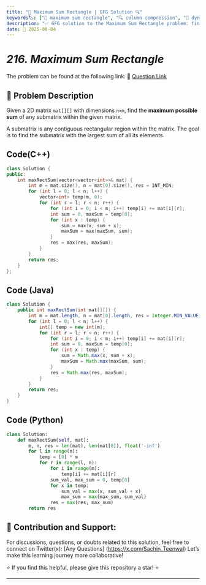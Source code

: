 ```yaml
---
title: "📐 Maximum Sum Rectangle | GFG Solution 🔍"
keywords🏷️: ["📐 maximum sum rectangle", "🔍 column compression", "🧠 dynamic programming",  "📍 kadane's algorithm", "📈 submatrix sum", "📘 GFG", "🏁 competitive programming", "📚 DSA"]
description: "✅ GFG solution to the Maximum Sum Rectangle problem: find maximum possible sum of any submatrix using column compression and Kadane's algorithm. 🚀"
date: 📅 2025-08-04
---
```


# *216. Maximum Sum Rectangle*

The problem can be found at the following link: 🔗 [Question Link](https://www.geeksforgeeks.org/problems/maximum-sum-rectangle2948/1)

## **🧩 Problem Description**

Given a 2D matrix `mat[][]` with dimensions `n×m`, find the **maximum possible sum** of any submatrix within the given matrix.

A submatrix is any contiguous rectangular region within the matrix. The goal is to find the submatrix with the largest sum of all its elements.


## Code(C++)
```cpp
class Solution {
public:
    int maxRectSum(vector<vector<int>>& mat) {
        int m = mat.size(), n = mat[0].size(), res = INT_MIN;
        for (int l = 0; l < n; l++) {
            vector<int> temp(m, 0);
            for (int r = l; r < n; r++) {
                for (int i = 0; i < m; i++) temp[i] += mat[i][r];
                int sum = 0, maxSum = temp[0];
                for (int x : temp) {
                    sum = max(x, sum + x);
                    maxSum = max(maxSum, sum);
                }
                res = max(res, maxSum);
            }
        }
        return res;
    }
};
```

## Code (Java)

```java
class Solution {
    public int maxRectSum(int mat[][]) {
        int m = mat.length, n = mat[0].length, res = Integer.MIN_VALUE;
        for (int l = 0; l < n; l++) {
            int[] temp = new int[m];
            for (int r = l; r < n; r++) {
                for (int i = 0; i < m; i++) temp[i] += mat[i][r];
                int sum = 0, maxSum = temp[0];
                for (int x : temp) {
                    sum = Math.max(x, sum + x);
                    maxSum = Math.max(maxSum, sum);
                }
                res = Math.max(res, maxSum);
            }
        }
        return res;
    }
}
```

## Code (Python)

```python
class Solution:
    def maxRectSum(self, mat):
        m, n, res = len(mat), len(mat[0]), float('-inf')
        for l in range(n):
            temp = [0] * m
            for r in range(l, n):
                for i in range(m):
                    temp[i] += mat[i][r]
                sum_val, max_sum = 0, temp[0]
                for x in temp:
                    sum_val = max(x, sum_val + x)
                    max_sum = max(max_sum, sum_val)
                res = max(res, max_sum)
        return res
```



## 🎯 **Contribution and Support:**

For discussions, questions, or doubts related to this solution, feel free to connect on Twitter(x): [Any Questions] (https://x.com/Sachin_Teenwal) Let’s make this learning journey more collaborative!

⭐ If you find this helpful, please give this repository a star! ⭐

---
